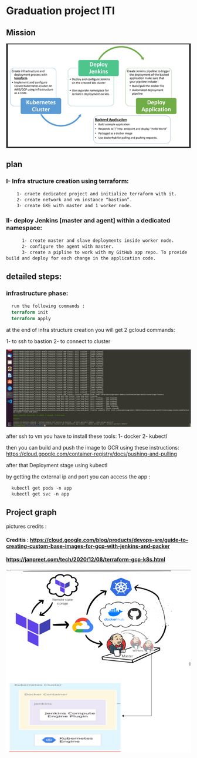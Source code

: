 
# Graduation project ITI




## Mission
![App Screenshot](https://github.com/EbraamMaher/Infra/blob/master/Picture1.png)


## plan

### I- Infra structure creation using terraform:
        1- craete dedicated project and initialize terraform with it.
        2- create network and vm instance “bastion”.
        3- create GKE with master and 1 worker node.

### II- deploy Jenkins [master and agent] within a dedicated namespace:
	      1- create master and slave deployments inside worker node.
 	      2- configure the agent with master.
	      3- create a pipline to work with my GitHub app repo. To provide build and deploy for each change in the application code.



## detailed steps: 

### infrastructure phase:

```terraform
  run the following commands :
  terraform init
  terraform apply
```
at the end of infra structure creation you will get 2 gcloud commands:

1- to ssh to bastion
2- to connect to cluster 

![App Screenshot](https://github.com/EbraamMaher/Infra/blob/master/pictures/3.png)

after ssh to vm you have to install these tools:
1- docker
2- kubectl

then you can build and push the image to GCR using these instructions:
https://cloud.google.com/container-registry/docs/pushing-and-pulling

after that Deployment stage using kubectl

by getting the external ip and port you can access the app :

```kuebctl 
  kubectl get pods -n app
  kubectl get svc -n app
```
## Project graph

pictures credits :
#### Creditis : https://cloud.google.com/blog/products/devops-sre/guide-to-creating-custom-base-images-for-gcp-with-jenkins-and-packer
   #### https://janpreet.com/tech/2020/12/08/terraform-gcp-k8s.html

![App Screenshot](https://github.com/EbraamMaher/Infra/blob/master/Screenshot%20(1483).png)
